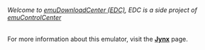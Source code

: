 ###### Welcome to [emuDownloadCenter (EDC)](https://github.com/PhoenixInteractiveNL/emuDownloadCenter/wiki/), EDC is a side project of [emuControlCenter](https://github.com/PhoenixInteractiveNL/emuControlCenter/wiki/)

For more information about this emulator, visit the [**Jynx**](https://github.com/PhoenixInteractiveNL/emuDownloadCenter/wiki/Emulator-jynx#menu) page.
